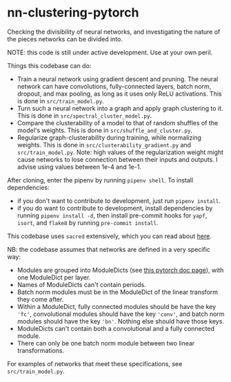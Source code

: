 # nn-clustering-pytorch
Checking the divisibility of neural networks, and investigating the nature of the pieces networks can be divided into.

NOTE: this code is still under active development. Use at your own peril.

Things this codebase can do:

- Train a neural network using gradient descent and pruning. The neural network can have convolutions, fully-connected layers, batch norm, dropout, and max pooling, as long as it uses only ReLU activations. This is done in `src/train_model.py`.
- Turn such a neural network into a graph and apply graph clustering to it. This is done in `src/spectral_cluster_model.py`.
- Compare the clusterability of a model to that of random shuffles of the model's weights. This is done in `src/shuffle_and_cluster.py`.
- Regularize graph-clusterability during training, while normalizing weights. This is done in `src/clusterability_gradient.py` and `src/train_model.py`. Note: high values of the regularization weight might cause networks to lose connection between their inputs and outputs. I advise using values between 1e-4 and 1e-1.

After cloning, enter the pipenv by running `pipenv shell`. To install dependencies:

- if you don't want to contribute to development, just run `pipenv install`.
- if you do want to contribute to development, install dependencies by running `pipenv install -d`, then install pre-commit hooks for `yapf`, `isort`, and `flake8` by running `pre-commit install`.

This codebase uses `sacred` extensively, which you can read about [here](https://sacred.readthedocs.io/en/stable/).

NB: the codebase assumes that networks are defined in a very specific way:

- Modules are grouped into ModuleDicts (see [this pytorch doc page](https://pytorch.org/docs/stable/generated/torch.nn.ModuleDict.html)), with one ModuleDict per layer.
- Names of ModuleDicts can't contain periods.
- Batch norm modules must be in the ModuleDict of the linear transform they come after.
- Within a ModuleDict, fully connected modules should be have the key `'fc'`, convolutional modules should have the key `'conv'`, and batch norm modules should have the key `'bn'`. Nothing else should have those keys.
- ModuleDicts can't contain both a convolutional and a fully connected module.
- There can only be one batch norm module between two linear transformations.

For examples of networks that meet these specifications, see `src/train_model.py`.
